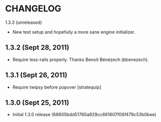 CHANGELOG
=========

1.3.3 (unreleased)

* New test setup and hopefully a more sane engine initializer.


1.3.2 (Sept 28, 2011)
---------------------

* Require less-rails properly. Thanks Benoit Bénézech (bbenezech).


1.3.1 (Sept 26, 2011)
---------------------

* Require twipsy before popover [stratequip]


1.3.0 (Sept 25, 2011)
---------------------

* Initial 1.3.0 release (68605bdd51760a929cc661607f06f479c53b0bee)


